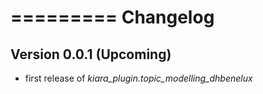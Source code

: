 =========
Changelog
=========

## Version 0.0.1 (Upcoming)

- first release of *kiara_plugin.topic_modelling_dhbenelux*
